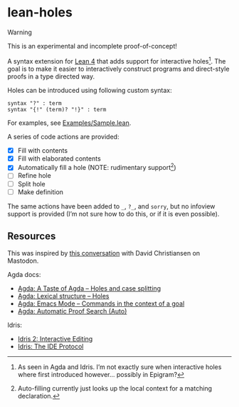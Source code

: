 # lean-holes

> [!WARNING]
> This is an experimental and incomplete proof-of-concept!

A syntax extension for [Lean 4](https://leanprover.github.io/) that adds support
for interactive holes[^1]. The goal is to make it easier to interactively
construct programs and direct-style proofs in a type directed way.

Holes can be introduced using following custom syntax:

```lean
syntax "?" : term
syntax "{!" (term)? "!}" : term
```

For examples, see [Examples/Sample.lean](Examples/Sample.lean).

A series of code actions are provided:

- [x] Fill with contents
- [x] Fill with elaborated contents
- [x] Automatically fill a hole (NOTE: rudimentary support[^3])
- [ ] Refine hole
- [ ] Split hole
- [ ] Make definition

The same actions have been added to `_`, `?_`, and `sorry`, but no infoview
support is provided (I’m not sure how to do this, or if it is even possible).

## Resources

This was inspired by [this conversation](https://mathstodon.xyz/@d_christiansen/112262886640861767)
with David Christiansen on Mastodon.

Agda docs:

- [Agda: A Taste of Agda – Holes and case splitting](https://agda.readthedocs.io/en/latest/getting-started/a-taste-of-agda.html#holes-and-case-splitting)
- [Agda: Lexical structure – Holes](https://agda.readthedocs.io/en/latest/language/lexical-structure.html#holes)
- [Agda: Emacs Mode – Commands in the context of a goal](https://agda.readthedocs.io/en/latest/tools/emacs-mode.html#commands-in-context-of-a-goal)
- [Agda: Automatic Proof Search (Auto)](https://agda.readthedocs.io/en/latest/tools/auto.html)

Idris:

- [Idris 2: Interactive Editing](https://idris2.readthedocs.io/en/latest/tutorial/interactive.html)
- [Idris: The IDE Protocol](https://docs.idris-lang.org/en/latest/reference/ide-protocol.html)

[^1]: As seen in Agda and Idris. I’m not exactly sure when interactive holes
      where first introduced however... possibly in Epigram?
[^3]: Auto-filling currently just looks up the local context for a matching declaration.
